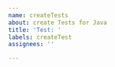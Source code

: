 ```yaml
---
name: createTests
about: create Tests for Java
title: 'Test: '
labels: createTest
assignees: ''

---
```



